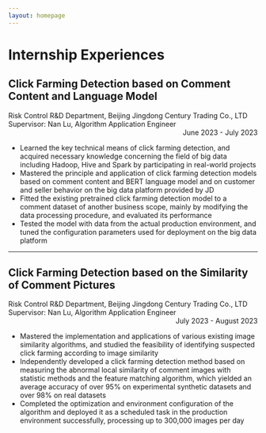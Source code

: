```yaml
---
layout: homepage
---
```


# Internship Experiences

## Click Farming Detection based on Comment Content and Language Model
<p>
    <div>
        Risk Control R&D Department, Beijing Jingdong Century Trading Co., LTD
        <br />
        Supervisor: Nan Lu, Algorithm Application Engineer
        <div style="text-align: right;">June 2023 - July 2023</div>
    </div>
</p>

- Learned the key technical means of click farming detection, and acquired necessary knowledge concerning the field of big data including Hadoop, Hive and Spark by participating in real-world projects
- Mastered the principle and application of click farming detection models based on comment content and BERT language model and on customer and seller behavior on the big data platform provided by JD
- Fitted the existing pretrained click farming detection model to a comment dataset of another business scope, mainly by modifying the data processing procedure, and evaluated its performance
- Tested the model with data from the actual production environment, and tuned the configuration parameters used for deployment on the big data platform

---

## Click Farming Detection based on the Similarity of Comment Pictures
<p>
    <div>
        Risk Control R&D Department, Beijing Jingdong Century Trading Co., LTD
        <br />
        Supervisor: Nan Lu, Algorithm Application Engineer  
        <div style="text-align: right;">July 2023 - August 2023</div>
    </div>
</p>

- Mastered the implementation and applications of various existing image similarity algorithms, and studied the feasibility of identifying suspected click farming according to image similarity
- Independently developed a click farming detection method based on measuring the abnormal local similarity of comment images with statistic methods and the feature matching algorithm, which yielded an average accuracy of over 95% on experimental synthetic datasets and over 98% on real datasets
- Completed the optimization and environment configuration of the algorithm and deployed it as a scheduled task in the production environment successfully, processing up to 300,000 images per day
